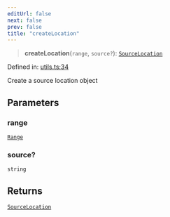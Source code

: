 ```yaml
---
editUrl: false
next: false
prev: false
title: "createLocation"
---
```


> **createLocation**(`range`, `source?`): [`SourceLocation`](/api/ast/interfaces/sourcelocation/)

Defined in: [utils.ts:34](https://github.com/rcs-agents/rcs-lang/blob/89258eb41dbc7637c8bdc8bfc04b38ebfa30409c/packages/ast/src/utils.ts#L34)

Create a source location object

## Parameters

### range

[`Range`](/api/ast/interfaces/range/)

### source?

`string`

## Returns

[`SourceLocation`](/api/ast/interfaces/sourcelocation/)
